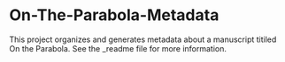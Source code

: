# On-The-Parabola-Metadata
This project organizes and generates metadata about a manuscript titiled On the Parabola. See the _readme file for more information.
